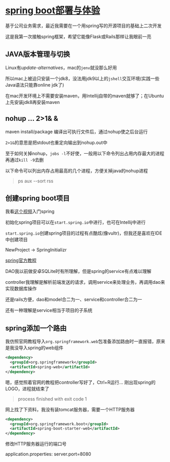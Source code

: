 # [spring boot部署与体验](/2020/03/spring_boot_quickstart.md)

基于公司业务需求，最近我需要在一个用spring写的开源项目的基础上二次开发

这是我第一次接触spring框架，希望它能像Flask或Rails那样让我眼前一亮

## JAVA版本管理与切换

Linux有<var class="mark">update-alternatives</var>，mac的`jenv`就没那么好用

所以mac上被迫只安装一个jdk8，没法用jdk9以上的`jshell`交互环境(实践一些Java语法只能靠online jdk了)

在mac开发环境上不需要安装maven，用Intellij自带的maven就够了；在Ubuntu上先安装jdk8再安装maven

## nohup ... 2>1& &

maven install/package 编译出可执行文件后，通过nohup使之后台运行

`2>1&`的意思是把stdout也重定向输出到nohup.out中

至于如何关掉nohup，`jobs -l`不好使，一般用以下命令列出占用内存最大的进程再通过`kill -9`去删

以下命令可以列出内存占用最高的几个进程，方便关掉java的nohup进程

> ps aux --sort rss

## 创建spring boot项目

我看[这个视频](https://www.youtube.com/watch?v=vtPkZShrvXQ)入门spring

初始化spring项目可以在`start.spring.io`中进行，也可在Intellij中进行

`start.spring.io`创建spring项目的过程有点酷炫(像vultr)，但我还是喜欢在IDE中创建项目

NewProject -> SpringInitializr

[spring官方教程](https://spring.io/guides/gs/spring-boot/#initial)

DAO我以前做安卓SQLite时有所理解，但是spring的service有点难以理解

controller我理解是解析前端发送的请求，调用service来处理业务，再调用dao来实现数据库操作

还是rails方便，dao和model合二为一、service和controller合二为一

还有一种理解是service相当于项目的子系统

## spring添加一个路由

我仿照官网教程导入`org.springframework.web`包准备添加路由时一直报错，原来是我没导入spring的web组件

```xml
<dependency>
  <groupId>org.springframework</groupId>
  <artifactId>spring-web</artifactId>
</dependency>
```

嗯，感觉照着官网的教程把controller写好了，Ctrl+R运行... 刚出现spring的LOGO，进程就结束了

> process finished with exit code 1

网上找了下资料，我没有装tomcat服务器，需要一个HTTP服务器

```xml
<dependency>
  <groupId>org.springframework.boot</groupId>
  <artifactId>spring-boot-starter-web</artifactId>
</dependency>
```

<i class="fa fa-hashtag"></i>
修改HTTP服务器运行的端口号

application.properties: server.port=8080
